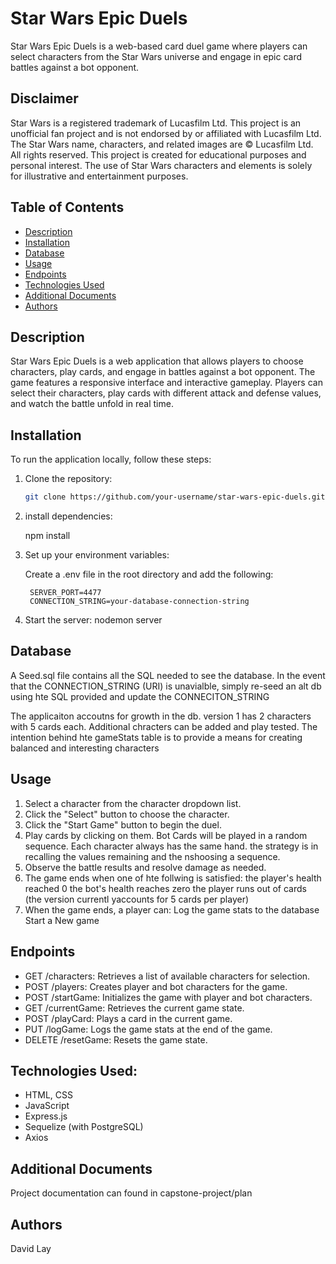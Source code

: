 # Star Wars Epic Duels

Star Wars Epic Duels is a web-based card duel game where players can select characters from the Star Wars universe and engage in epic card battles against a bot opponent.

## Disclaimer

Star Wars is a registered trademark of Lucasfilm Ltd. This project is an unofficial fan project and is not endorsed by or affiliated with Lucasfilm Ltd. The Star Wars name, characters, and related images are © Lucasfilm Ltd. All rights reserved. This project is created for educational purposes and personal interest. The use of Star Wars characters and elements is solely for illustrative and entertainment purposes.

## Table of Contents

- [Description](#description)
- [Installation](#installation)
- [Database](#database)
- [Usage](#usage)
- [Endpoints](#endpoints)
- [Technologies Used](#technologies-used)
- [Additional Documents](#additional-documents)
- [Authors](#authors)

## Description

Star Wars Epic Duels is a web application that allows players to choose characters, play cards, and engage in battles against a bot opponent. The game features a responsive interface and interactive gameplay. Players can select their characters, play cards with different attack and defense values, and watch the battle unfold in real time.

## Installation

To run the application locally, follow these steps:

1. Clone the repository:

   ```bash
   git clone https://github.com/your-username/star-wars-epic-duels.git

2. 
    install dependencies: 
    
    npm install


3. Set up your environment variables:

    Create a .env file in the root directory and add the following:

        SERVER_PORT=4477
        CONNECTION_STRING=your-database-connection-string

4. Start the server:
    nodemon server

## Database

A Seed.sql file contains all the SQL needed to see the database. In the event that the CONNECTION_STRING (URI) is unavialble, simply re-seed an alt db using hte SQL provided and update the CONNECITON_STRING

The applicaiton accoutns for growth in the db. version 1 has 2 characters with 5 cards each. Additional chracters can be added and play tested. The intention behind hte gameStats table is to provide a means for creating balanced and interesting characters 

## Usage

1. Select a character from the character dropdown list.
2. Click the "Select" button to choose the character.
3. Click the "Start Game" button to begin the duel.
4. Play cards by clicking on them.
    Bot Cards will be played in a random sequence. Each character always has the same hand. the strategy is in recalling the values remaining and the nshoosing a sequence.
5. Observe the battle results and resolve damage as needed.
6. The game ends when one of hte follwing is satisfied:
    the player's health reached 0
    the bot's health reaches zero
    the player runs out of cards (the version currentl yaccounts for 5 cards per player)
7. When the game ends, a player can:
    Log the game stats to the database
    Start a New game

## Endpoints

- GET /characters: Retrieves a list of available characters for selection.
- POST /players: Creates player and bot characters for the game.
- POST /startGame: Initializes the game with player and bot characters.
- GET /currentGame: Retrieves the current game state.
- POST /playCard: Plays a card in the current game.
- PUT /logGame: Logs the game stats at the end of the game.
- DELETE /resetGame: Resets the game state.

## Technologies Used:

- HTML, CSS
- JavaScript
- Express.js
- Sequelize (with PostgreSQL)
- Axios

## Additional Documents

Project documentation can found in capstone-project/plan

## Authors
David Lay
